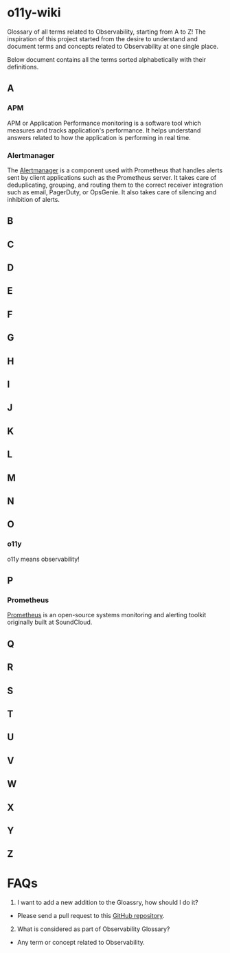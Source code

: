 # o11y-wiki

Glossary of all terms related to Observability, starting from A to Z! The inspiration of this project started
from the desire to understand and document terms and concepts related to Observability at one single place.

Below document contains all the terms sorted alphabetically with their definitions.

## A

### APM
APM or Application Performance monitoring is a software tool which measures and tracks application's performance. It helps understand answers related to how the application is performing in real time.

### Alertmanager
The [Alertmanager](https://prometheus.io/docs/alerting/latest/alertmanager/) is a component used with Prometheus that handles alerts sent by client applications such as the Prometheus server. It takes care of deduplicating, grouping, and routing them to the correct receiver integration such as email, PagerDuty, or OpsGenie. It also takes care of silencing and inhibition of alerts.

## B


## C


## D


## E


## F


## G


## H


## I


## J


## K


## L


## M


## N


## O

### o11y

o11y means observability!

## P

### Prometheus
[Prometheus](https://prometheus.io/) is an open-source systems monitoring and alerting toolkit originally built at SoundCloud.

## Q


## R


## S


## T


## U


## V


## W


## X


## Y


## Z

# FAQs

1. I want to add a new addition to the Gloassry, how should I do it?
- Please send a pull request to this [GitHub repository](https://github.com/prathamesh-sonpatki/o11y-wiki).

2. What is considered as part of Observability Glossary?
- Any term or concept related to Observability.
